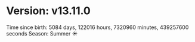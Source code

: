 # Version: v13.11.0
Time since birth: 5084 days, 122016 hours, 7320960 minutes, 439257600 seconds
Season: Summer ☀️
